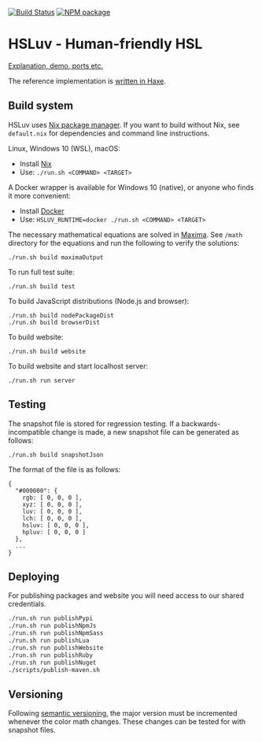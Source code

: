 [![Build Status](https://travis-ci.org/hsluv/hsluv.svg?branch=master)](https://travis-ci.org/hsluv/hsluv)
[![NPM package](https://img.shields.io/npm/v/hsluv.svg)](https://www.npmjs.com/package/hsluv)

# HSLuv - Human-friendly HSL

[Explanation, demo, ports etc.](https://www.hsluv.org)

The reference implementation is [written in Haxe](https://github.com/hsluv/hsluv/tree/master/haxe). 

## Build system

HSLuv uses [Nix package manager](http://nixos.org/nix/). If you want to build without Nix,
see `default.nix` for dependencies and command line instructions.

Linux, Windows 10 (WSL), macOS:
 - Install [Nix](https://nixos.org/download.html)
 - Use: `./run.sh <COMMAND> <TARGET>`

A Docker wrapper is available for Windows 10 (native), or anyone who finds it more convenient:
 - Install [Docker](https://www.docker.com/)
 - Use: `HSLUV_RUNTIME=docker ./run.sh <COMMAND> <TARGET>`

The necessary mathematical equations are solved in [Maxima](http://maxima.sourceforge.net/). 
See `/math` directory for the equations and run the following to verify the solutions:

```
./run.sh build maximaOutput
```

To run full test suite:

```
./run.sh build test
```

To build JavaScript distributions (Node.js and browser):

```
./run.sh build nodePackageDist
./run.sh build browserDist
```

To build website:

```
./run.sh build website
```

To build website and start localhost server:

```
./run.sh run server
```

## Testing

The snapshot file is stored for regression testing. If a backwards-incompatible change is made,
a new snapshot file can be generated as follows:

```
./run.sh build snapshotJson
```

The format of the file is as follows:

```
{
  "#000000": {
    rgb: [ 0, 0, 0 ],
    xyz: [ 0, 0, 0 ],
    luv: [ 0, 0, 0 ],
    lch: [ 0, 0, 0 ],
    hsluv: [ 0, 0, 0 ],
    hpluv: [ 0, 0, 0 ]
  },
  ...
}
```

## Deploying

For publishing packages and website you will need access to our shared credentials.

```bash
./run.sh run publishPypi
./run.sh run publishNpmJs
./run.sh run publishNpmSass
./run.sh run publishLua
./run.sh run publishWebsite
./run.sh run publishRuby
./run.sh run publishNuget
./scripts/publish-maven.sh
```

## Versioning

Following [semantic versioning](http://semver.org/), the major version must be incremented 
whenever the color math changes. These changes can be tested for with snapshot files.

